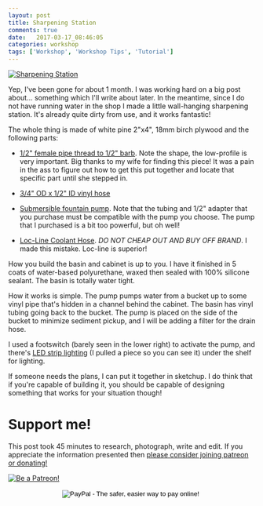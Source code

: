 ```yaml
---
layout: post
title: Sharpening Station
comments: true
date:   2017-03-17_08:46:05 
categories: workshop
tags: ['Workshop', 'Workshop Tips', 'Tutorial']
---
```


[![Sharpening Station](/assets/Sharpening/Thumbnails/station.jpg)](/assets/Sharpening/station.jpg)

Yep, I've been gone for about 1 month. I was working hard on a big post about... something which I'll write about later. In the meantime, since I do not have running water in the shop I made a little wall-hanging sharpening station. It's already quite dirty from use, and it works fantastic!

The whole thing is made of white pine 2"x4", 18mm birch plywood and the following parts:

* [1/2" female pipe thread to 1/2" barb](http://www.homedepot.com/p/Orbit-1-2-in-MNPT-x-1-2-in-Barb-Elbow-94359/206638395). Note the shape, the low-profile is very important. Big thanks to my wife for finding this piece! It was a pain in the ass to figure out how to get this put together and locate that specific part until she stepped in.

* [3/4" OD x 1/2" ID vinyl hose](http://www.homedepot.com/p/Everbilt-3-4-in-O-D-x-1-2-in-I-D-x-10-ft-PVC-Clear-Vinyl-Tube-769299/207144355)

* [Submersible fountain pump](https://www.amazon.com/gp/product/B013JPXNLA/ref=oh_aui_search_detailpage?ie=UTF8&psc=1). Note that the tubing and 1/2" adapter that you purchase must be compatible with the pump you choose. The pump that I purchased is a bit too powerful, but oh well!

* [Loc-Line Coolant Hose](https://www.amazon.com/gp/product/B006R9OFGS/ref=oh_aui_detailpage_o00_s00?ie=UTF8&psc=1). _DO NOT CHEAP OUT AND BUY OFF BRAND_. I made this mistake. Loc-line is superior!

How you build the basin and cabinet is up to you. I have it finished in 5 coats of water-based polyurethane, waxed then sealed with 100% silicone sealant. The basin is totally water tight.

How it works is simple. The pump pumps water from a bucket up to some vinyl pipe that's hidden in a channel behind the cabinet. The basin has vinyl tubing going back to the bucket. The pump is placed on the side of the bucket to minimize sediment pickup, and I will be adding a filter for the drain hose.

I used a footswitch (barely seen in the lower right) to activate the pump, and there's [LED strip lighting](http://www.inspiredled.com) (I pulled a piece so you can see it) under the shelf for lighting.

If someone needs the plans, I can put it together in sketchup. I do think that if you're capable of building it, you should be capable of designing something that works for your situation though!

# Support me!

This post took 45 minutes to research, photograph, write and edit. If you appreciate the information presented then <a href="/DonateNow/">please consider joining patreon or donating!</a>

<a href="https://www.patreon.com/bePatron?u=7465992"> <img class="patreon-button" src="/assets/Patreon.png" alt="Be a Patreon!"></a>

<form style="text-align: center;" action="https://www.paypal.com/cgi-bin/webscr" method="post" target="_top">
<input type="hidden" name="cmd" value="_s-xclick">
<input type="hidden" name="hosted_button_id" value="BR247JAZBTUJJ">
<input type="image" src="https://www.paypalobjects.com/en_US/i/btn/btn_donateCC_LG.gif" border="0" name="submit" alt="PayPal - The safer, easier way to pay online!">
<img alt="" border="0" src="https://www.paypalobjects.com/en_US/i/scr/pixel.gif" width="1" height="1">
</form>


